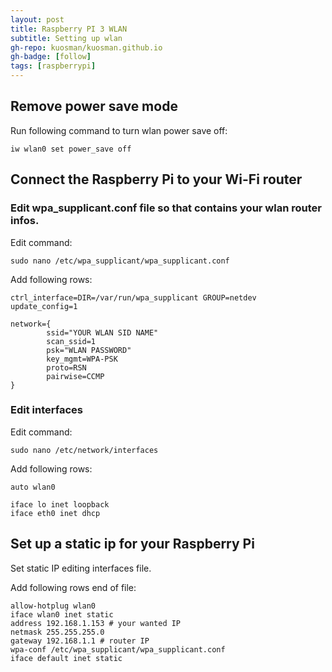 ```yaml
---
layout: post
title: Raspberry PI 3 WLAN
subtitle: Setting up wlan
gh-repo: kuosman/kuosman.github.io
gh-badge: [follow]
tags: [raspberrypi]
---
```


## Remove power save mode

Run following command to turn wlan power save off:
```
iw wlan0 set power_save off
```

## Connect the Raspberry Pi to your Wi-Fi router

### Edit wpa_supplicant.conf file so that contains your wlan router infos.

Edit command:
```
sudo nano /etc/wpa_supplicant/wpa_supplicant.conf
```

Add following rows:
```
ctrl_interface=DIR=/var/run/wpa_supplicant GROUP=netdev
update_config=1

network={
        ssid="YOUR WLAN SID NAME"
        scan_ssid=1
        psk="WLAN PASSWORD"
        key_mgmt=WPA-PSK
        proto=RSN
        pairwise=CCMP
}
```

### Edit interfaces

Edit command:
```
sudo nano /etc/network/interfaces
```

Add following rows:
```
auto wlan0

iface lo inet loopback
iface eth0 inet dhcp
```

## Set up a static ip for your Raspberry Pi

Set static IP editing interfaces file.

Add following rows end of file:
```
allow-hotplug wlan0
iface wlan0 inet static
address 192.168.1.153 # your wanted IP
netmask 255.255.255.0
gateway 192.168.1.1 # router IP
wpa-conf /etc/wpa_supplicant/wpa_supplicant.conf
iface default inet static
```
